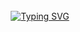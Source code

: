 <div align="center">
<br><br><br>

[![Typing SVG](https://readme-typing-svg.herokuapp.com?font=Sriracha&color=9D9ED2&size=43&duration=5000&pause=5&center=true&vCenter=true&width=800&height=53&lines=%E3%80%80Yejin's+Github%2C+Welcome!🤗%E3%80%80)](https://git.io/typing-svg)

<br><br><br>


